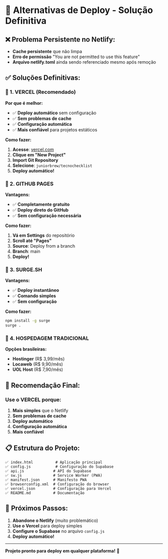 # 🚀 Alternativas de Deploy - Solução Definitiva

## ❌ **Problema Persistente no Netlify:**
- **Cache persistente** que não limpa
- **Erro de permissão** "You are not permitted to use this feature"
- **Arquivo netlify.toml** ainda sendo referenciado mesmo após remoção

## ✅ **Soluções Definitivas:**

### **🥇 1. VERCEL (Recomendado)**
**Por que é melhor:**
- ✅ **Deploy automático** sem configuração
- ✅ **Sem problemas de cache**
- ✅ **Configuração automática**
- ✅ **Mais confiável** para projetos estáticos

**Como fazer:**
1. **Acesse**: [vercel.com](https://vercel.com)
2. **Clique em "New Project"**
3. **Import Git Repository**
4. **Selecione**: `juniorbrew/tecnochecklist`
5. **Deploy automático!**

### **🥈 2. GITHUB PAGES**
**Vantagens:**
- ✅ **Completamente gratuito**
- ✅ **Deploy direto do GitHub**
- ✅ **Sem configuração necessária**

**Como fazer:**
1. **Vá em Settings** do repositório
2. **Scroll até "Pages"**
3. **Source**: Deploy from a branch
4. **Branch**: main
5. **Deploy!**

### **🥉 3. SURGE.SH**
**Vantagens:**
- ✅ **Deploy instantâneo**
- ✅ **Comando simples**
- ✅ **Sem configuração**

**Como fazer:**
```bash
npm install -g surge
surge .
```

### **🏢 4. HOSPEDAGEM TRADICIONAL**
**Opções brasileiras:**
- **Hostinger** (R$ 3,99/mês)
- **Locaweb** (R$ 9,90/mês)
- **UOL Host** (R$ 7,90/mês)

## 🎯 **Recomendação Final:**

### **Use o VERCEL** porque:
1. **Mais simples** que o Netlify
2. **Sem problemas de cache**
3. **Deploy automático**
4. **Configuração automática**
5. **Mais confiável**

## 📋 **Estrutura do Projeto:**
```
✅ index.html          # Aplicação principal
✅ config.js           # Configuração do Supabase
✅ api.js             # API do Supabase
✅ sw.js              # Service Worker (PWA)
✅ manifest.json      # Manifesto PWA
✅ browserconfig.xml  # Configuração do browser
✅ vercel.json        # Configuração para Vercel
✅ README.md          # Documentação
```

## 🚀 **Próximos Passos:**
1. **Abandone o Netlify** (muito problemático)
2. **Use o Vercel** para deploy simples
3. **Configure o Supabase** no arquivo `config.js`
4. **Deploy automático!**

---

**Projeto pronto para deploy em qualquer plataforma!** 🎉
